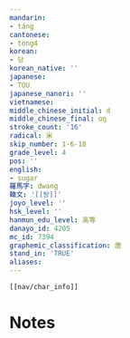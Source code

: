 ```yaml
---
mandarin:
- táng
cantonese:
- tong4
korean:
- 당
korean_native: ''
japanese:
- TOU
japanese_nanori: ''
vietnamese:
middle_chinese_initial: d
middle_chinese_final: ɑŋ
stroke_count: '16'
radical: 米
skip_number: 1-6-10
grade_level: 4
pos: ''
english:
- sugar
羅馬字: dwang
韓文: '[[돵]]'
joyo_level: ''
hsk_level: ''
hanmun_edu_level: 高等
danayo_id: 4205
mc_id: 7394
graphemic_classification: 唐
stand_in: 'TRUE'
aliases:
---
```

```meta-bind-embed
[[nav/char_info]]
```

# Notes
